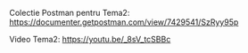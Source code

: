 Colectie Postman pentru Tema2:
https://documenter.getpostman.com/view/7429541/SzRyy95p

Video Tema2:
https://youtu.be/_8sV_tcSBBc

